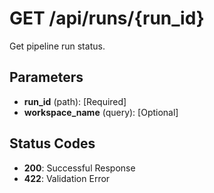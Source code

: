 # GET /api/runs/{run_id}

Get pipeline run status.

## Parameters
- **run_id** (path):  [Required]
- **workspace_name** (query):  [Optional]

## Status Codes
- **200**: Successful Response
- **422**: Validation Error

